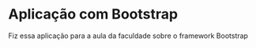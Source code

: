 <h1> Aplicação com Bootstrap </h1>
<p> Fiz essa aplicação para a aula da faculdade sobre o framework Bootstrap </p>
